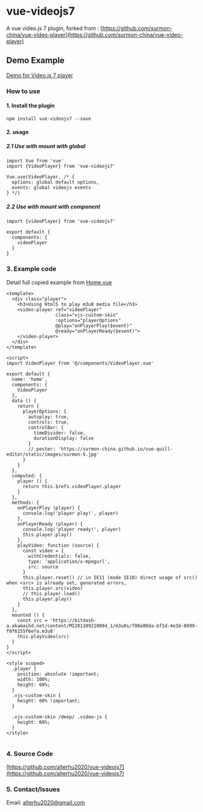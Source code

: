 # vue-videojs7

A vue video.js 7 plugin, forked from : 
[https://github.com/surmon-china/vue-video-player](https://github.com/surmon-china/vue-video-player)
## Demo Example 

 [Demo for Video.js 7 player](https://blog.pingbook.top/vue-videojs7/)

### How to use 

#### 1. Install the plugin
```
npm install vue-videojs7 --save

```
#### 2. usage

##### 2.1 Use with mount with global
```
import Vue from 'vue'
import {VideoPlayer} from 'vue-videojs7'

Vue.use(VideoPlayer, /* {
  options: global default options,
  events: global videojs events
} */)
```

##### 2.2 Use with mount with component 

```
import {videoPlayer} from 'vue-videojs7'

export default {
  components: {
    videoPlayer
  }
}

```

### 3. Example code

Detail full copied example from [Home.vue](https://github.com/alterhu2020/vue-videojs7/blob/master/src/views/Home.vue)

```
<template>
  <div class="player">
    <h3>Using Html5 to play m3u8 media file</h3>
    <video-player ref="videoPlayer"
                  class="vjs-custom-skin"
                  :options="playerOptions"
                  @play="onPlayerPlay($event)"
                  @ready="onPlayerReady($event)">
    </video-player>
  </div>
</template>

<script>
import VideoPlayer from '@/components/VideoPlayer.vue'

export default {
  name: 'home',
  components: {
    VideoPlayer
  },
  data () {
    return {
      playerOptions: {
        autoplay: true,
        controls: true,
        controlBar: {
          timeDivider: false,
          durationDisplay: false
        }
        // poster: 'https://surmon-china.github.io/vue-quill-editor/static/images/surmon-5.jpg'
      }
    }
  },
  computed: {
    player () {
      return this.$refs.videoPlayer.player
    }
  },
  methods: {
    onPlayerPlay (player) {
      console.log('player play!', player)
    },
    onPlayerReady (player) {
      console.log('player ready!', player)
      this.player.play()
    },
    playVideo: function (source) {
      const video = {
        withCredentials: false,
        type: 'application/x-mpegurl',
        src: source
      }
      this.player.reset() // in IE11 (mode IE10) direct usage of src() when <src> is already set, generated errors,
      this.player.src(video)
      // this.player.load()
      this.player.play()
    }
  },
  mounted () {
    const src = 'https://bitdash-a.akamaihd.net/content/MI201109210084_1/m3u8s/f08e80da-bf1d-4e3d-8899-f0f6155f6efa.m3u8'
    this.playVideo(src)
  }
}
</script>

<style scoped>
  .player {
    position: absolute !important;
    width: 100%;
    height: 60%;
  }
  .vjs-custom-skin {
    height: 60% !important;
  }

  .vjs-custom-skin /deep/ .video-js {
    height: 60%;
  }
</style>


```

### 4. Source Code 

[https://github.com/alterhu2020/vue-videojs7](https://github.com/alterhu2020/vue-videojs7)

### 5. Contact/Issues

Email: alterhu2020@gmail.com
